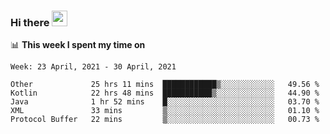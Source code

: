### Hi there <a href="https://www.gautamkrishnar.com/"><img src="https://media.giphy.com/media/hvRJCLFzcasrR4ia7z/giphy.gif" width="25px"></a>

📊 **This week I spent my time on**

<!--START_SECTION:waka-->
```text
Week: 23 April, 2021 - 30 April, 2021

Other             25 hrs 11 mins  ████████████▒░░░░░░░░░░░░   49.56 % 
Kotlin            22 hrs 48 mins  ███████████▒░░░░░░░░░░░░░   44.90 % 
Java              1 hr 52 mins    █░░░░░░░░░░░░░░░░░░░░░░░░   03.70 % 
XML               33 mins         ▒░░░░░░░░░░░░░░░░░░░░░░░░   01.10 % 
Protocol Buffer   22 mins         ▒░░░░░░░░░░░░░░░░░░░░░░░░   00.73 % 
```
<!--END_SECTION:waka-->
